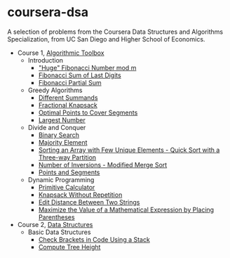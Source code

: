 # coursera-dsa
A selection of problems from the Coursera Data Structures and Algorithms Specialization, from UC San Diego and Higher School of Economics.

- Course 1, [Algorithmic Toolbox](https://www.coursera.org/learn/algorithmic-toolbox)
  - Introduction
    - ["Huge" Fibonacci Number mod m](https://github.com/akritskiy/coursera-dsa/blob/master/toolbox/FibonacciHuge.java?ts=4)
    - [Fibonacci Sum of Last Digits](https://github.com/akritskiy/coursera-dsa/blob/master/toolbox/FibonacciSumLastDigit.java?ts=4)
    - [Fibonacci Partial Sum](https://github.com/akritskiy/coursera-dsa/blob/master/toolbox/FibonacciPartialSum.java?ts=4)
  - Greedy Algorithms
    - [Different Summands](https://github.com/akritskiy/coursera-dsa/blob/master/toolbox/DifferentSummands.java?ts=4)
    - [Fractional Knapsack](https://github.com/akritskiy/coursera-dsa/blob/master/toolbox/FractionalKnapsack.java?ts=4)
    - [Optimal Points to Cover Segments](https://github.com/akritskiy/coursera-dsa/blob/master/toolbox/CoveringSegments.java?ts=4)
    - [Largest Number](https://github.com/akritskiy/coursera-dsa/blob/master/toolbox/LargestNumber.java?ts=4)
  - Divide and Conquer
    - [Binary Search](https://github.com/akritskiy/coursera-dsa/blob/master/toolbox/BinarySearch.java?ts=4)
    - [Majority Element](https://github.com/akritskiy/coursera-dsa/blob/master/toolbox/MajorityElement.java?ts=4)
    - [Sorting an Array with Few Unique Elements - Quick Sort with a Three-way Partition](https://github.com/akritskiy/coursera-dsa/blob/master/toolbox/Sorting.java?ts=4)
    - [Number of Inversions - Modified Merge Sort](https://github.com/akritskiy/coursera-dsa/blob/master/toolbox/Inversions.java?ts=4)
    - [Points and Segments](https://github.com/akritskiy/coursera-dsa/blob/master/toolbox/PointsAndSegments.java?ts=4)
  - Dynamic Programming
    - [Primitive Calculator](https://github.com/akritskiy/coursera-dsa/blob/master/toolbox/PrimitiveCalculator.java?ts=4)
    - [Knapsack Without Repetition](https://github.com/akritskiy/coursera-dsa/blob/master/toolbox/Knapsack.java?ts=4)
    - [Edit Distance Between Two Strings](https://github.com/akritskiy/coursera-dsa/blob/master/toolbox/EditDistance.java?ts=4)
    - [Maximize the Value of a Mathematical Expression by Placing Parentheses](https://github.com/akritskiy/coursera-dsa/blob/master/toolbox/PlacingParentheses.java?ts=4)
- Course 2, [Data Structures](https://www.coursera.org/learn/data-structures)
  - Basic Data Structures
    - [Check Brackets in Code Using a Stack](https://github.com/akritskiy/coursera-dsa/blob/master/ds/check_brackets.py?ts=4)
    - [Compute Tree Height](https://github.com/akritskiy/coursera-dsa/blob/master/ds/tree-height.py?ts=4)

